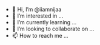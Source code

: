 - 👋 Hi, I’m @iiamnijaa
- 👀 I’m interested in ...
- 🌱 I’m currently learning ...
- 💞️ I’m looking to collaborate on ...
- 📫 How to reach me ...

<!---
iiamnijaa/iiamnijaa is a ✨ special ✨ repository because its `README.md` (this file) appears on your GitHub profile.
You can click the Preview link to take a look at your changes.
--->
